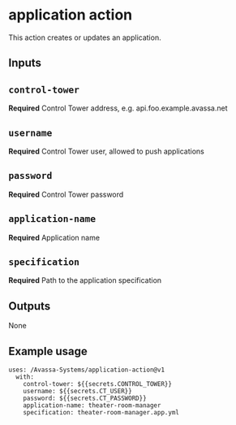 # application action

This action creates or updates an application.

## Inputs

## `control-tower`
**Required** Control Tower address, e.g. api.foo.example.avassa.net

## `username`
**Required** Control Tower user, allowed to push applications

## `password`
**Required** Control Tower password

## `application-name`
**Required** Application name

## `specification`
**Required** Path to the application specification

## Outputs

None


## Example usage

```
uses: /Avassa-Systems/application-action@v1
  with:
    control-tower: ${{secrets.CONTROL_TOWER}}
    username: ${{secrets.CT_USER}}
    password: ${{secrets.CT_PASSWORD}}
    application-name: theater-room-manager
    specification: theater-room-manager.app.yml
```
